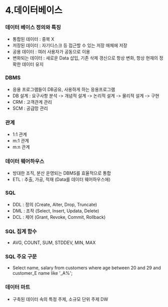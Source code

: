 # 4.데이터베이스

### 데이터 베이스 정의와 특징
- 통합된 데이터 : 중복 X
- 저장된 데이터 : 자기디스크 등 접근할 수 있는 저장 매체에 저장
- 공용 데이터 : 여러 사용자가 공동으로 이용
- 변화되는 데이터 : 새로운 Data 삽입, 기존 삭제 갱신으로 항상 변화, 항상 현재의 정확한 데이터 유지

### DBMS
- 응용 프로그램들이 DB공유, 사용하게 하는 응용프로그램
- DB 설계 : 요구사항 분석 -> 개념적 설계 -> 논리적 설계 -> 물리적 설계 -> 구현
- CRM : 고객관계 관리
- SCM : 공급망 관리

### 관계
- 1:1 관계
- m:1 관계
- m:n 관계

### 데이터 웨어하우스
- 방대한 조직, 분산 운영되는 DBMS를 효율적으로 통합
- ETL : 추출, 가공, 적재 (Data를 데이터 웨어하우스에)

### SQL
- DDL : 정의 (Create, Alter, Drop, Truncate)
- DML : 조작 (Select, Insert, Updata, Delete)
- DCL : 제어 (Grant, Revoke, Commit, Rollback)

### SQL 집계 함수
- AVG, COUNT, SUM, STDDEV, MIN, MAX

### SQL 주요 구문
- Select name, salary from customers where age between 20 and 29 and customer_E name like '_A%';

### 데이터 마트
- 구축된 데이터 속의 특정 주제, 소규모 단위 주제 DW